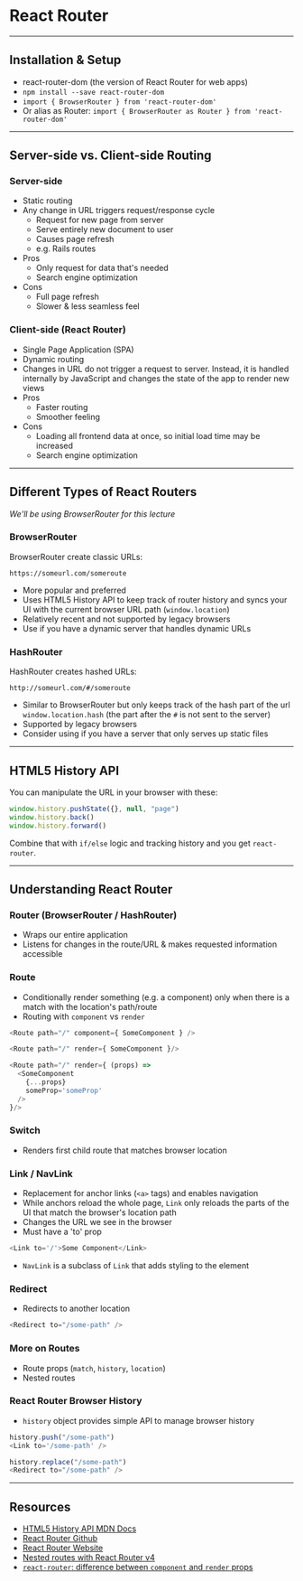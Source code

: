 # React Router

---

## Installation & Setup

- react-router-dom (the version of React Router for web apps)
- `npm install --save react-router-dom`
- `import { BrowserRouter } from 'react-router-dom'`
- Or alias as Router: `import { BrowserRouter as Router } from 'react-router-dom'`

---

## Server-side vs. Client-side Routing

### Server-side

- Static routing
- Any change in URL triggers request/response cycle
  - Request for new page from server
  - Serve entirely new document to user
  - Causes page refresh
  - e.g. Rails routes
- Pros
  - Only request for data that's needed
  - Search engine optimization
- Cons
  - Full page refresh
  - Slower & less seamless feel

### Client-side (React Router)

- Single Page Application (SPA)
- Dynamic routing
- Changes in URL do not trigger a request to server. Instead, it is handled internally by JavaScript and changes the state of the app to render new views
- Pros
  - Faster routing
  - Smoother feeling
- Cons
  - Loading all frontend data at once, so initial load time may be increased
  - Search engine optimization

---

## Different Types of React Routers

*We'll be using BrowserRouter for this lecture*

### BrowserRouter

BrowserRouter create classic URLs:
```
https://someurl.com/someroute
```

- More popular and preferred
- Uses HTML5 History API to keep track of router history and syncs your UI with the current browser URL path (`window.location`)
- Relatively recent and not supported by legacy browsers
- Use if you have a dynamic server that handles dynamic URLs

### HashRouter

HashRouter creates hashed URLs:
```
http://someurl.com/#/someroute
```

- Similar to BrowserRouter but only keeps track of the hash part of the url `window.location.hash` (the part after the `#` is not sent to the server)
- Supported by legacy browsers
- Consider using if you have a server that only serves up static files

---

## HTML5 History API

You can manipulate the URL in your browser with these:

```javascript
window.history.pushState({}, null, "page")
window.history.back()
window.history.forward()
```

Combine that with `if/else` logic and tracking history and you get `react-router`.

---

## Understanding React Router

### Router (BrowserRouter / HashRouter)

- Wraps our entire application
- Listens for changes in the route/URL & makes requested information accessible

### Route

- Conditionally render something (e.g. a component) only when there is a match with the location's path/route
- Routing with `component` vs `render`

```javascript
<Route path="/" component={ SomeComponent } />
```

```javascript
<Route path="/" render={ SomeComponent }/>
```

```javascript
<Route path="/" render={ (props) =>
  <SomeComponent
    {...props}
    someProp='someProp'
  />
}/>
```

### Switch

- Renders first child route that matches browser location

### Link / NavLink

- Replacement for anchor links (`<a>` tags) and enables navigation
- While anchors reload the whole page, `Link` only reloads the parts of the UI that match the browser's location path
- Changes the URL we see in the browser
- Must have a 'to' prop

```javascript
<Link to='/'>Some Component</Link>
```
- `NavLink` is a subclass of `Link` that adds styling to the element

### Redirect

- Redirects to another location

```javascript
<Redirect to="/some-path" />
```

### More on Routes

- Route props (`match`, `history`, `location`)
- Nested routes

### React Router Browser History

- `history` object provides simple API to manage browser history

```javascript
history.push("/some-path")
<Link to='/some-path' />
```

```javascript
history.replace("/some-path")
<Redirect to="/some-path" />
```
---

## Resources

- [HTML5 History API MDN Docs](https://developer.mozilla.org/en-US/docs/Web/API/History_API)
- [React Router Github](https://github.com/ReactTraining/react-router)
- [React Router Website](https://reacttraining.com/react-router/)
- [Nested routes with React Router v4](https://tylermcginnis.com/react-router-nested-routes/)
- [`react-router`: difference between `component` and `render` props](https://stackoverflow.com/questions/48150567/react-router-difference-between-component-and-render)